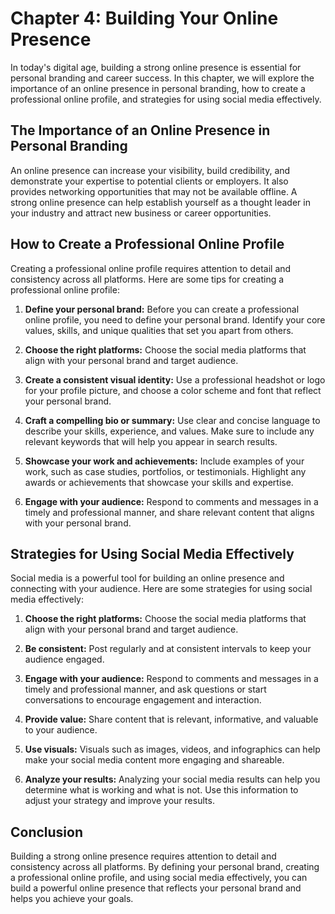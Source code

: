 Chapter 4: Building Your Online Presence
========================================

In today's digital age, building a strong online presence is essential for personal branding and career success. In this chapter, we will explore the importance of an online presence in personal branding, how to create a professional online profile, and strategies for using social media effectively.

The Importance of an Online Presence in Personal Branding
---------------------------------------------------------

An online presence can increase your visibility, build credibility, and demonstrate your expertise to potential clients or employers. It also provides networking opportunities that may not be available offline. A strong online presence can help establish yourself as a thought leader in your industry and attract new business or career opportunities.

How to Create a Professional Online Profile
-------------------------------------------

Creating a professional online profile requires attention to detail and consistency across all platforms. Here are some tips for creating a professional online profile:

1. **Define your personal brand:** Before you can create a professional online profile, you need to define your personal brand. Identify your core values, skills, and unique qualities that set you apart from others.

2. **Choose the right platforms:** Choose the social media platforms that align with your personal brand and target audience.

3. **Create a consistent visual identity:** Use a professional headshot or logo for your profile picture, and choose a color scheme and font that reflect your personal brand.

4. **Craft a compelling bio or summary:** Use clear and concise language to describe your skills, experience, and values. Make sure to include any relevant keywords that will help you appear in search results.

5. **Showcase your work and achievements:** Include examples of your work, such as case studies, portfolios, or testimonials. Highlight any awards or achievements that showcase your skills and expertise.

6. **Engage with your audience:** Respond to comments and messages in a timely and professional manner, and share relevant content that aligns with your personal brand.

Strategies for Using Social Media Effectively
---------------------------------------------

Social media is a powerful tool for building an online presence and connecting with your audience. Here are some strategies for using social media effectively:

1. **Choose the right platforms:** Choose the social media platforms that align with your personal brand and target audience.

2. **Be consistent:** Post regularly and at consistent intervals to keep your audience engaged.

3. **Engage with your audience:** Respond to comments and messages in a timely and professional manner, and ask questions or start conversations to encourage engagement and interaction.

4. **Provide value:** Share content that is relevant, informative, and valuable to your audience.

5. **Use visuals:** Visuals such as images, videos, and infographics can help make your social media content more engaging and shareable.

6. **Analyze your results:** Analyzing your social media results can help you determine what is working and what is not. Use this information to adjust your strategy and improve your results.

Conclusion
----------

Building a strong online presence requires attention to detail and consistency across all platforms. By defining your personal brand, creating a professional online profile, and using social media effectively, you can build a powerful online presence that reflects your personal brand and helps you achieve your goals.

